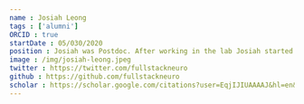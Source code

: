 ```yaml
---
name : Josiah Leong
tags : ['alumni']
ORCID : true
startDate : 05/030/2020
position : Josiah was Postdoc. After working in the lab Josiah started his own lab as Asssitant Professor at the University of Arkansas.
image : /img/josiah-leong.jpeg 
twitter : https://twitter.com/fullstackneuro
github : https://github.com/fullstackneuro
scholar : https://scholar.google.com/citations?user=EqjIJIUAAAAJ&hl=en&oi=ao
---
```

